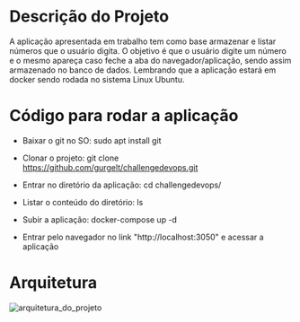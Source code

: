 # Descrição do Projeto

A aplicação apresentada em trabalho tem como base armazenar e listar números que o usuário digita. 
O objetivo é que o usuário digite um número e o mesmo apareça caso feche a aba do navegador/aplicação, sendo assim armazenado no banco de dados. Lembrando que a aplicação estará em docker sendo rodada no sistema Linux Ubuntu.


# Código para rodar a aplicação

- Baixar o git no SO:
sudo apt install git

- Clonar o projeto:
git clone https://github.com/gurgelt/challengedevops.git

- Entrar no diretório da aplicação:
cd challengedevops/

- Listar o conteúdo do diretório:
ls

- Subir a aplicação:
docker-compose up -d

- Entrar pelo navegador no link "http://localhost:3050" e acessar a aplicação


# Arquitetura

![arquitetura_do_projeto](https://user-images.githubusercontent.com/79914500/233870417-3102e9bd-abed-4f9c-867e-cc6db2353993.PNG)

